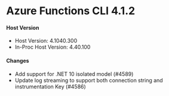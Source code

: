 # Azure Functions CLI 4.1.2

#### Host Version

- Host Version: 4.1040.300
- In-Proc Host Version: 4.40.100

#### Changes

- Add support for .NET 10 isolated model (#4589)
- Update log streaming to support both connection string and instrumentation Key (#4586)
